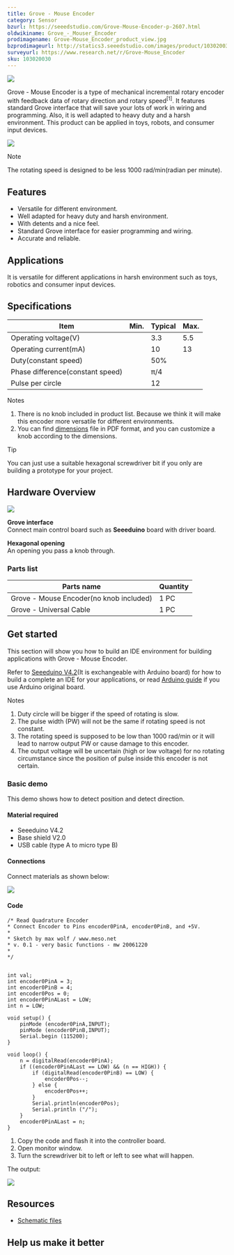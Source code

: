 ```yaml
---
title: Grove - Mouse Encoder
category: Sensor
bzurl: https://seeedstudio.com/Grove-Mouse-Encoder-p-2607.html
oldwikiname: Grove_-_Mouser_Encoder
prodimagename: Grove-Mouse_Encoder_product_view.jpg
bzprodimageurl: http://statics3.seeedstudio.com/images/product/103020030 1.jpg
surveyurl: https://www.research.net/r/Grove-Mouse_Encoder
sku: 103020030
---
```


![](/https://github.com/SeeedDoc/WikiMigrationSync/raw/master/docs/assets/Grove-Mouse_Encoder/img/Grove-Mouse_Encoder_product_view.jpg)

Grove - Mouse Encoder is a type of mechanical incremental rotary encoder with feedback data of rotary direction and rotary speed<sup>\[1\]</sup>. It features standard Grove interface that will save your lots of work in wiring and programming. Also, it is well adapted to heavy duty and a harsh environment. This product can be applied in toys, robots, and consumer input devices.

[![](/https://github.com/SeeedDoc/WikiMigrationSync/raw/master/docs/assets/common/Get_One_Now_Banner.png)](http://www.seeedstudio.com/Grove-%E2%80%93-Mouse-Encoder-p-2607.html)

<div class="admonition note">
<p class="admonition-title">Note</p>
The rotating speed is designed to be less 1000 rad/min(radian per minute).
</div>

Features
--------

-   Versatile for different environment.
-   Well adapted for heavy duty and harsh environment.
-   With detents and a nice feel.
-   Standard Grove interface for easier programming and wiring.
-   Accurate and reliable.

Applications
------------

It is versatile for different applications in harsh environment such as toys, robotics and consumer input devices.

Specifications
--------------

| Item                             | Min. | Typical | Max. |
|----------------------------------|------|---------|------|
| Operating voltage(V)             |      | 3.3     | 5.5  |
| Operating current(mA)            |      | 10      | 13   |
| Duty(constant speed)             |      | 50%     |      |
| Phase difference(constant speed) |      | π/4     |      |
| Pulse per circle                 |      | 12      |      |

<div class="admonition note">
<p class="admonition-title">Notes</p>
<ol><li>There is no knob included in product list. Because we think it will make this encoder more versatile for different environments.</li>
<li>You can find <a href="/https://github.com/SeeedDoc/WikiMigrationSync/raw/master/docs/assets/Grove-Mouse_Encoder/res/Grove-Mouse_Encoder_Dimensions.pdf">dimensions</a> file in PDF format, and you can customize a knob according to the dimensions.</li><ol>
</div>

<div class="admonition tip">
<p class="admonition-title">Tip</p>
You can just use a suitable hexagonal screwdriver bit if you only are building a prototype for your project.
</div>

Hardware Overview
-----------------

![](/https://github.com/SeeedDoc/WikiMigrationSync/raw/master/docs/assets/Grove-Mouse_Encoder/img/Grove-Mouse_Encoder.jpg)

**Grove interface**   
Connect main control board such as **Seeeduino** board with driver board.

**Hexagonal opening**   
An opening you pass a knob through.

### **Parts list**

| Parts name                               | Quantity |
|------------------------------------------|----------|
| Grove - Mouse Encoder(no knob included) | 1 PC     |
| Grove - Universal Cable                  | 1 PC     |

Get started
-----------

This section will show you how to build an IDE environment for building applications with Grove - Mouse Encoder.

Refer to [Seeeduino V4.2](/Seeeduino_v4.2#Getting_Started_on_Windows)(It is exchangeable with Arduino board) for how to build a complete an IDE for your applications, or read [Arduino guide](https://www.arduino.cc/en/Guide/HomePage) if you use Arduino original board.

<div class="admonition note">
<p class="admonition-title">Notes</p>
<ol><li>Duty circle will be bigger if the speed of rotating is slow.</li>
<li>The pulse width (PW) will not be the same if rotating speed is not constant.</li>
<li>The rotating speed is supposed to be low than 1000 rad/min or it will lead to narrow output PW or cause damage to this encoder.</li>
<li>The output voltage will be uncertain (high or low voltage) for no rotating circumstance since the position of pulse inside this encoder is not certain.</li></ol>
</div>

### Basic demo

This demo shows how to detect position and detect direction.

#### Material required

-   Seeeduino V4.2
-   Base shield V2.0
-   USB cable (type A to micro type B)

#### Connections

Connect materials as shown below:

![](/https://github.com/SeeedDoc/WikiMigrationSync/raw/master/docs/assets/Grove-Mouse_Encoder/img/Grove-Mouse_Encoder_demo_connection.jpg)

#### Code

```
/* Read Quadrature Encoder
* Connect Encoder to Pins encoder0PinA, encoder0PinB, and +5V.
*
* Sketch by max wolf / www.meso.net
* v. 0.1 - very basic functions - mw 20061220
*
*/  
 
 
int val; 
int encoder0PinA = 3;
int encoder0PinB = 4;
int encoder0Pos = 0;
int encoder0PinALast = LOW;
int n = LOW;
 
void setup() { 
    pinMode (encoder0PinA,INPUT);
    pinMode (encoder0PinB,INPUT);
    Serial.begin (115200);
} 
 
void loop() { 
    n = digitalRead(encoder0PinA);
    if ((encoder0PinALast == LOW) && (n == HIGH)) {
        if (digitalRead(encoder0PinB) == LOW) {
            encoder0Pos--;
        } else {
            encoder0Pos++;
        }
        Serial.println(encoder0Pos);
        Serial.println ("/");
    } 
    encoder0PinALast = n;
}
```

1.  Copy the code and flash it into the controller board.
2.  Open monitor window.
3.  Turn the screwdriver bit to left or left to see what will happen.

The output:

![](/https://github.com/SeeedDoc/WikiMigrationSync/raw/master/docs/assets/Grove-Mouse_Encoder/img/Grove_mouse_encoder_output_of_demo.png)

Resources
---------

- [Schematic files](/https://github.com/SeeedDoc/WikiMigrationSync/raw/master/docs/assets/Grove-Mouse_Encoder/res/Grove_Mouse_Encoder_v1.0_Schematic_File.zip)

Help us make it better
----------------------

<!-- This Markdown file was created from http://www.seeedstudio.com/wiki/Grove_-_Mouser_Encoder -->
